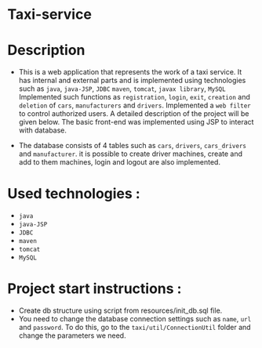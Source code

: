 
# Taxi-service

# Description
- This is a web application that represents the work of a taxi service. It has internal and external parts and is implemented using technologies such as `java`, `java-JSP`, `JDBC` `maven`, `tomcat`, `javax library`, `MySQL`
  Implemented such functions as `registration`, `login`, `exit`, `creation` and `deletion` of `cars`, `manufacturers` and `drivers`. Implemented a `web filter` to control authorized users.
  A detailed description of the project will be given below. The basic front-end was implemented using JSP to interact with database.
  
- The database consists of 4 tables such as `cars`, `drivers`, `cars_drivers` and `manufacturer`. it is possible to create driver machines, create and add to them machines, login and logout are also implemented.
# Used technologies : 
- `java`
- `java-JSP`
- `JDBC` 
- `maven`
- `tomcat`
- `MySQL` 


# Project start instructions :
  - Create db structure using script from resources/init_db.sql file. 
  - You need to change the database connection settings such as `name`, `url` and `password`. To do this, go to the 
  `taxi/util/ConnectionUtil` folder and change the parameters we need.
